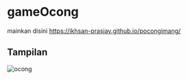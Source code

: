 # gameOcong
mainkan disini
https://ikhsan-prasjay.github.io/pocongimang/

## Tampilan 
![ocong](https://github.com/user-attachments/assets/77c66978-f02b-472f-a2ab-72b2c30866cf)
